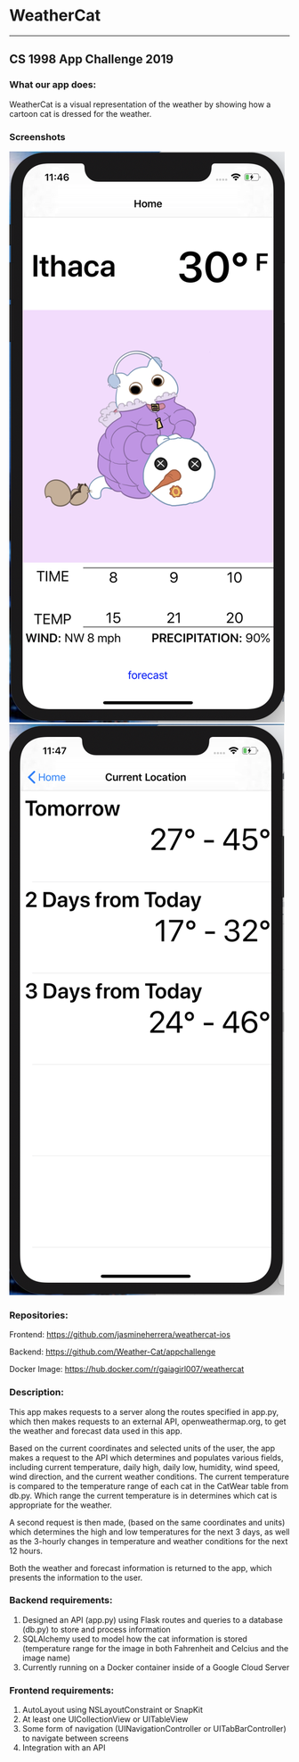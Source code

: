 # WeatherCat
---
## CS 1998 App Challenge 2019

### What our app does:
<p>WeatherCat is a visual representation of the weather by showing how a cartoon
cat is dressed for the weather.</p>

### Screenshots
<img src="screenshots/screen1.png">
<img src="screenshots/screen2.png">

### Repositories:
<p>Frontend: <a href="https://github.com/jasmineherrera/weathercat-ios">
https://github.com/jasmineherrera/weathercat-ios
</a></p>
<p>Backend: <a href="https://github.com/Weather-Cat/appchallenge">
https://github.com/Weather-Cat/appchallenge
</a></p>
<p>Docker Image: <a href="https://hub.docker.com/r/gaiagirl007/weathercat">
https://hub.docker.com/r/gaiagirl007/weathercat
</a></p>

### Description:
<p>
This app makes requests to a server along the routes specified in app.py, which
then makes requests to an external API, openweathermap.org, to get the weather
and forecast data used in this app.
</p>
<p>
Based on the current coordinates and selected units of the user, the app makes a
request to the API which determines and populates various fields, including current
temperature, daily high, daily low, humidity, wind speed, wind direction, and the current
weather conditions. The current temperature is compared to the temperature range
of each cat in the CatWear table from db.py. Which range the current temperature
is in determines which cat is appropriate for the weather.
</p>
<p>
A second request is then made, (based on the same coordinates and units) which
determines the high and low temperatures for the next 3 days, as well as the 3-hourly
changes in temperature and weather conditions for the next 12 hours.
</p>
<p>
Both the weather and forecast information is returned to the app, which presents
the information to the user.
</p>


### Backend requirements:
<ol>
<li>Designed an API (app.py) using Flask routes and queries to a database (db.py)
to store and process information</li>
<li>SQLAlchemy used to model how the cat information is stored (temperature range
for the image in both Fahrenheit and Celcius and the image name)</li>
<li>Currently running on a Docker container inside of a Google Cloud Server</li>
</ol>

### Frontend requirements:
<ol>
<li>AutoLayout using NSLayoutConstraint or SnapKit</li>
<li>At least one UICollectionView or UITableView</li>
<li>Some form of navigation (UINavigationController or UITabBarController) to
navigate between screens</li>
<li>Integration with an API</li>
</ol>
